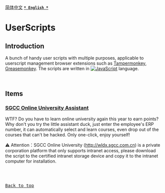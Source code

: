 [<kbd>简体中文</kbd>](https://github.com/francis-zhao/userscripts#readme "读我")
[<kbd>**`* English *`**</kbd>](https://github.com/francis-zhao/userscripts/blob/master/README.en.md "Readme")

# UserScripts

## Introduction

A bunch of handy user scripts with multiple purposes, applicable to userscript management browser extensions such as [Tampermonkey](https://www.tampermonkey.net/ "Tampermonkey"), [Greasemonkey](https://www.greasespot.net/ "Greasemonkey"). The scripts are written in [![JavaScript](https://img.shields.io/github/languages/top/francis-zhao/userscripts?style=flat-square)](https://developer.mozilla.org/en-US/docs/Web/JavaScript "JavaScript | MDN") language.

<br>

## Items

### [SGCC Online University Assistant](https://github.com/francis-zhao/userscripts/blob/master/src/js/sgcc-online-university-assistant.user.js)

WTF? Do you have to learn online university again this year to earn points? Why don't you try the little assistant duck, just enter the employee's ERP number, it can automatically select and learn courses, even drop out of the courses that can't be hacked. Only one-click, enjoy yourself!

⚠ Attention：SGCC Online University (http://wldx.sgcc.com.cn) is a private corporation platform that only supports intranet access, please download the script to the certified intranet storage device and copy it to the intranet computer for installation.

<br>
<br>

[<kbd>Back to top</kbd>](# "Back to top")
